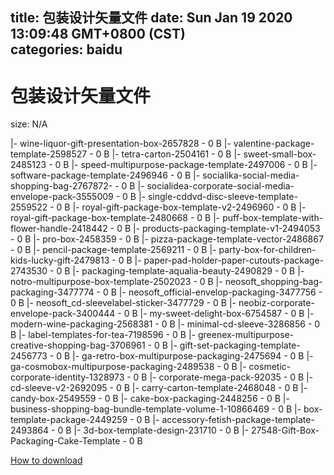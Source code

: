 
title: 包装设计矢量文件
date: Sun Jan 19 2020 13:09:48 GMT+0800 (CST)    
categories: baidu
---

# 包装设计矢量文件
size: N/A
 
 
|- wine-liquor-gift-presentation-box-2657828 - 0 B
|- valentine-package-template-2598527 - 0 B
|- tetra-carton-2504161 - 0 B
|- sweet-small-box-2485123 - 0 B
|- speed-multipurpose-package-template-2497006 - 0 B
|- software-package-template-2496946 - 0 B
|- socialika-social-media-shopping-bag-2767872- - 0 B
|- socialidea-corporate-social-media-envelope-pack-3555009 - 0 B
|- single-cddvd-disc-sleeve-template-2559522 - 0 B
|- royal-gift-package-box-template-v2-2496960 - 0 B
|- royal-gift-package-box-template-2480668 - 0 B
|- puff-box-template-with-flower-handle-2418442 - 0 B
|- products-packaging-template-v1-2494053 - 0 B
|- pro-box-2458359 - 0 B
|- pizza-package-template-vector-2486867 - 0 B
|- pencil-package-template-2569211 - 0 B
|- party-box-for-children-kids-lucky-gift-2479813 - 0 B
|- paper-pad-holder-paper-cutouts-package-2743530 - 0 B
|- packaging-template-aqualia-beauty-2490829 - 0 B
|- notro-multipurpose-box-template-2502023 - 0 B
|- neosoft_shopping-bag-packaging-3477774 - 0 B
|- neosoft_official-envelop-packaging-3477756 - 0 B
|- neosoft_cd-sleevelabel-sticker-3477729 - 0 B
|- neobiz-corporate-envelope-pack-3400444 - 0 B
|- my-sweet-delight-box-6754587 - 0 B
|- modern-wine-packaging-2568381 - 0 B
|- minimal-cd-sleeve-3286856 - 0 B
|- label-templates-for-tea-7198596 - 0 B
|- greenex-multipurpose-creative-shopping-bag-3706961 - 0 B
|- gift-set-packaging-template-2456773 - 0 B
|- ga-retro-box-multipurpose-packaging-2475694 - 0 B
|- ga-cosmobox-multipurpose-packaging-2489538 - 0 B
|- cosmetic-corporate-identity-1328973 - 0 B
|- corporate-mega-pack-92035 - 0 B
|- cd-sleeve-v2-2692095 - 0 B
|- carry-carton-template-2468048 - 0 B
|- candy-box-2549559 - 0 B
|- cake-box-packaging-2448256 - 0 B
|- business-shopping-bag-bundle-template-volume-1-10866469 - 0 B
|- box-template-package-2449259 - 0 B
|- accessory-fetish-package-template-2493864 - 0 B
|- 3d-box-template-design-231710 - 0 B
|- 27548-Gift-Box-Packaging-Cake-Template - 0 B

[How to download](https://bpcam.bemobtrk.com/go/2ceec3aa-1ca2-46d6-b9ff-aaa5c184517c?jno=730)